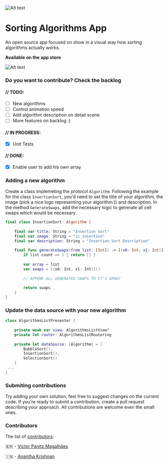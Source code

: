 ![Alt text](https://i.imgur.com/SaWlE8K.png)

# Sorting Algorithms App
An open source app focused on show in a visual way how sorting algorithms actually works.

**Available on the app store**

![Alt text](https://i.imgur.com/CL9hL95.png)

### Do you want to contribute? Check the backlog

#### // TODO:
- [ ] New algorithms
- [ ] Control animation speed
- [ ] Add algorithm description on detail scene
- [ ] More features on backlog :)

#### // IN PROGRESS:
- [X] Unit Tests

#### // DONE:
- [X] Enable user to add his own array

### Adding a new algorithm

Create a class implemeting the protocol ```Algorithm```. Following the example for the class ```InsertionSort```, you'd need to set the title of your algorithm, the image (pick a nice logo representing your algorithm:)) and description. In the method ```GenerateSwaps```, add the necessary logic to generate all cell swaps which would be necessary.

```Swift 
final class InsertionSort: Algorithm {
    
    final var title: String = "Insertion Sort"
    final var image: String = "ic_insertion"
    final var description: String = "Insertion Sort Description"
    
    final func generateSwaps(from list: [Int]) -> [(x0: Int, x1: Int)] {
        if list.count == 1 { return [] }
        
        var array = list
        var swaps = [(x0: Int, x1: Int)]()
        
        // APPEND ALL GENERATED SWAPS TO IT'S ARRAY
        
        return swaps
    }
}
```

### Update the data source with your new algorithm

```Swift
class AlgorithmsListPresenter {
    
    private weak var view: AlgorithmsListView?
    private let router: AlgorithmsListRoutering
    
    private let dataSource: [Algorithm] = [
        BubbleSort(),
        InsertionSort(),
        SelectionSort()
    ]
 ...
}   
```

### Submiting contributions

Try adding your own solution, feel free to suggest changes on the current code. If you're ready to submit a contribution, create a pull request describing your approach. All contributions are welcome even the small ones.

### Contributors
The list of [contributors](https://github.com/victorpanitz/iOS-SortingAlgorithmsApp/graphs/contributors):

🇧🇷 - [Victor Panitz Magalhães](https://github.com/victorpanitz)

🇮🇳 - [Anantha Krishnan](https://github.com/AnanthaKrish)



